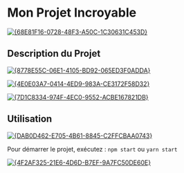 # Mon Projet Incroyable

[![{68E81F16-0728-48F3-A50C-1C30631C453D}](https://github.com/user-attachments/assets/1fae3e74-689e-438b-b7bb-10942731745f)](https://github.com/user-attachments/assets/1fae3e74-689e-438b-b7bb-10942731745f)


## Description du Projet

[![{8778E55C-06E1-4105-BD92-065ED3F0ADDA}](https://github.com/user-attachments/assets/270ac816-a12f-43a1-a9a2-317be01c8875)](https://github.com/user-attachments/assets/270ac816-a12f-43a1-a9a2-317be01c8875)



[![{4E0E03A7-0414-4ED9-983A-CE3172F58D32}](https://github.com/user-attachments/assets/32805b1a-3089-4365-b018-0ae1ce0a6545)](https://github.com/user-attachments/assets/32805b1a-3089-4365-b018-0ae1ce0a6545)





[![{7D1C8334-974F-4EC0-9552-ACBE167821DB}](https://github.com/user-attachments/assets/f5c61756-13ce-4f51-978b-d6d90a94424b)](https://github.com/user-attachments/assets/f5c61756-13ce-4f51-978b-d6d90a94424b)


## Utilisation

[![{DAB0D462-E705-4B61-8845-C2FFCBAA0743}](https://github.com/user-attachments/assets/e571fc3a-af75-4090-978b-5372191eb844)](https://github.com/user-attachments/assets/e571fc3a-af75-4090-978b-5372191eb844)

Pour démarrer le projet, exécutez : `npm start` ou `yarn start`



[![{4F2AF325-21E6-4D6D-B7EF-9A7FC50DE60E}](https://github.com/user-attachments/assets/f6be42de-77d2-44c1-820a-36f6ed1185fe)](https://github.com/user-attachments/assets/f6be42de-77d2-44c1-820a-36f6ed1185fe)

